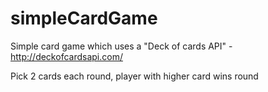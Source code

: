 # simpleCardGame

Simple card game which uses a "Deck of cards API" - http://deckofcardsapi.com/

Pick 2 cards each round, player with higher card wins round

